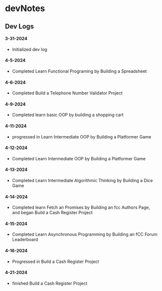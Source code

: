 # devNotes
 
## Dev Logs 

#### 3-31-2024

- Initialized dev log

#### 4-5-2024

- Completed Learn Functional Programing by Building a Spreadsheet

#### 4-6-2024

- Completed Build a Telephone Number Validator Project

#### 4-9-2024

- Completed learn basic OOP by building a shopping cart

#### 4-11-2024

- progressed in Learn Intermediate OOP by Building a Platformer Game

#### 4-12-2024

- Completed Learn Intermediate OOP by Building a Platformer Game

#### 4-13-2024

- Completed Learn Intermediate Algorithmic Thinking by Building a Dice Game

#### 4-14-2024

- Completed learn Fetch an Promises by Building an fcc Authors Page, and began Build a Cash Register Project

#### 4-15-2024

- Completed Learn Asynchronous Programming by Building an fCC Forum Leaderboard

#### 4-16-2024

- Progressed in Build a Cash Register Project

#### 4-21-2024

- finished Build a Cash Register Project

